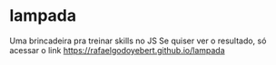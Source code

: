 # lampada

Uma brincadeira pra treinar skills no JS
Se quiser ver o resultado, só acessar o link https://rafaelgodoyebert.github.io/lampada
